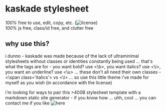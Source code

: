 # kaskade stylesheet

*100%* free to use, edit, copy, etc. (![license](https://codeberg.org/gfr/kaskade/src/branch/master/basedLICENSE))  
*100%* js free, class/id free, and clutter free

## why use this?

i dunno - kaskade was made because of the lack of ultraminimal stylesheets without classes or identities constantly being used ... that's what the tags are for - you want bold? use <\b>, you want italics? use <\i>, you want an underline? use <\u> ... these don't all need their own classes - <\span class='italics'> vs <\i> ... so use this little theme i've made for myself as you wish (in accordance with the license)

i'm looking for ways to pair this >400B stylesheet template with a markdown static site generator - if you know how ... uhh, cool ... you can contact me if you like ![here](https://stop.voring.me/@gfr)
